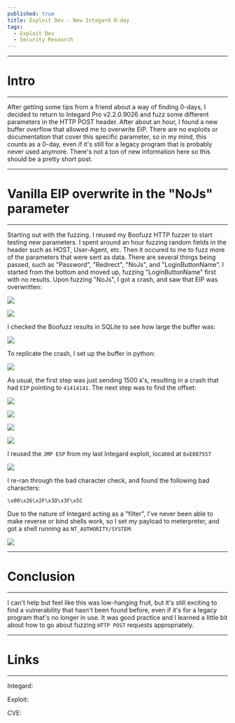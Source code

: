 ```yaml
---
published: true
title: Exploit Dev - New Integard 0-day
tags:
  - Exploit Dev
  - Security Research
---
```


-----
# Intro
-----
After getting some tips from a friend about a way of finding 0-days, I decided to return to Integard Pro v2.2.0.9026 and fuzz some different parameters in the HTTP POST header. After about an hour, I found a new buffer overflow that allowed me to overwrite EIP. There are no exploits or documentation that cover this specific parameter, so in my mind, this counts as a 0-day, even if it's still for a legacy program that is probably never used anymore. There's not a ton of new information here so this should be a pretty short post.

-----
# Vanilla EIP overwrite in the "NoJs" parameter
-----
Starting out with the fuzzing. I reused my Boofuzz HTTP fuzzer to start testing new parameters. I spent around an hour fuzzing random fields in the header such as HOST, User-Agent, etc. Then it occured to me to fuzz more of the parameters that were sent as data. There are several things being passed, such as "Password", "Redirect", "NoJs", and "LoginButtonName". I started from the bottom and moved up, fuzzing "LoginButtonName" first with no results. Upon fuzzing "NoJs", I got a crash, and saw that EIP was overwritten:

![]({{site.baseurl}}/assets/images/integard_nojs/01.png)

![]({{site.baseurl}}/assets/images/integard_nojs/02.png)

I checked the Boofuzz results in SQLite to see how large the buffer was:

![]({{site.baseurl}}/assets/images/integard_nojs/03.png)

To replicate the crash, I set up the buffer in python:

![]({{site.baseurl}}/assets/images/integard_nojs/04.png)

As usual, the first step was just sending 1500 `A`'s, resulting in a crash that had `EIP` pointing to `41414141`. The next step was to find the offset:

![]({{site.baseurl}}/assets/images/integard_nojs/05.png)

![]({{site.baseurl}}/assets/images/integard_nojs/06.png)

![]({{site.baseurl}}/assets/images/integard_nojs/07.png)

![]({{site.baseurl}}/assets/images/integard_nojs/08.png)

I reused the `JMP ESP` from my last Integard exploit, located at `0xE087557`

![]({{site.baseurl}}/assets/images/integard_nojs/09.png)

I re-ran through the bad character check, and found the following bad characters:

`\x00\x26\x2F\x3D\x3F\x5C`

Due to the nature of Integard acting as a "filter", I've never been able to make reverse or bind shells work, so I set my payload to meterpreter, and got a shell running as `NT_AUTHORITY/SYSTEM`:

![]({{site.baseurl}}/assets/images/integard_nojs/10.png)

-----
# Conclusion
-----
I can't help but feel like this was low-hanging fruit, but it's still exciting to find a vulnerability that hasn't been found before, even if it's for a legacy program that's no longer in use. It was good practice and I learned a little bit about how to go about fuzzing `HTTP POST` requests appropriately.

-----
# Links
-----
Integard: [](http://www.tucows.com/preview/519612/Integard-Home)

Exploit: [](https://github.com/purpl3-f0x/exploit-dev/blob/master/nojs_integard.py)

CVE:

